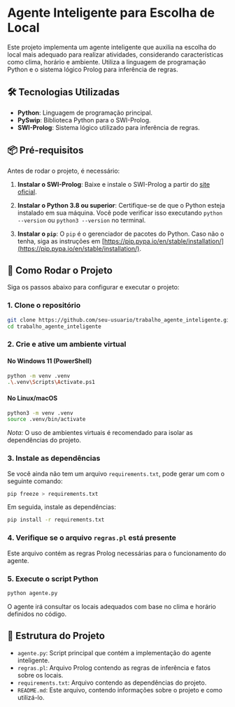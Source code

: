 # Agente Inteligente para Escolha de Local

Este projeto implementa um agente inteligente que auxilia na escolha do local mais adequado para realizar atividades, considerando características como clima, horário e ambiente. Utiliza a linguagem de programação Python e o sistema lógico Prolog para inferência de regras.

## 🛠️ Tecnologias Utilizadas

- **Python**: Linguagem de programação principal.
- **PySwip**: Biblioteca Python para o SWI-Prolog.
- **SWI-Prolog**: Sistema lógico utilizado para inferência de regras.

## 📦 Pré-requisitos

Antes de rodar o projeto, é necessário:

1. **Instalar o SWI-Prolog**: Baixe e instale o SWI-Prolog a partir do [site oficial](https://www.swi-prolog.org/Download.html).

2. **Instalar o Python 3.8 ou superior**: Certifique-se de que o Python esteja instalado em sua máquina. Você pode verificar isso executando `python --version` ou `python3 --version` no terminal.

3. **Instalar o `pip`**: O `pip` é o gerenciador de pacotes do Python. Caso não o tenha, siga as instruções em [https://pip.pypa.io/en/stable/installation/](https://pip.pypa.io/en/stable/installation/).

## 🚀 Como Rodar o Projeto

Siga os passos abaixo para configurar e executar o projeto:

### 1. Clone o repositório

```bash
git clone https://github.com/seu-usuario/trabalho_agente_inteligente.git
cd trabalho_agente_inteligente
```

### 2. Crie e ative um ambiente virtual

#### No Windows 11 (PowerShell)

```bash
python -m venv .venv
.\.venv\Scripts\Activate.ps1
```

#### No Linux/macOS

```bash
python3 -m venv .venv
source .venv/bin/activate
```

*Nota:* O uso de ambientes virtuais é recomendado para isolar as dependências do projeto.

### 3. Instale as dependências

Se você ainda não tem um arquivo `requirements.txt`, pode gerar um com o seguinte comando:

```bash
pip freeze > requirements.txt
```

Em seguida, instale as dependências:

```bash
pip install -r requirements.txt
```

### 4. Verifique se o arquivo `regras.pl` está presente

Este arquivo contém as regras Prolog necessárias para o funcionamento do agente.

### 5. Execute o script Python

```bash
python agente.py
```

O agente irá consultar os locais adequados com base no clima e horário definidos no código.

## 📄 Estrutura do Projeto

- `agente.py`: Script principal que contém a implementação do agente inteligente.
- `regras.pl`: Arquivo Prolog contendo as regras de inferência e fatos sobre os locais.
- `requirements.txt`: Arquivo contendo as dependências do projeto.
- `README.md`: Este arquivo, contendo informações sobre o projeto e como utilizá-lo.
